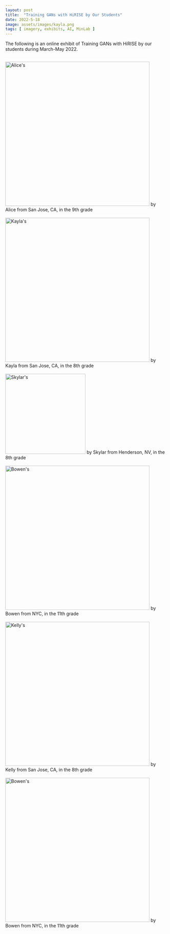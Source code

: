```yaml
---
layout: post
title:  "Training GANs with HiRISE by Our Students"
date: 2022-5-18
image: assets/images/kayla.png
tags: [ imagery, exhibits, AI, MinLab ]
---
```


The following is an online exhibit of Training GANs with HiRISE by our students during March-May 2022.


<br>
<img width=450 src="/assets/images/alice_hirise.gif" class="img-fluid" alt="Alice's" />  
by Alice from San Jose, CA, in the 9th grade
<br>
<br>

<img width=450 src="/assets/images/kayla_hirise.gif" class="img-fluid" alt="Kayla's" />  
by Kayla from San Jose, CA, in the 8th grade
<br>
<br>

<img width=250 src="/assets/images/skylar_hirise.gif" class="img-fluid" alt="Skylar's" />  
by Skylar from Henderson, NV, in the 8th grade
<br>
<br>

<img width=450 src="/assets/images/bowen_hirise.gif" class="img-fluid" alt="Bowen's" />  
by Bowen from NYC, in the 11th grade
<br>
<br>

<img width=450 src="/assets/images/kelly_hirise.gif" class="img-fluid" alt="Kelly's" />  
by Kelly from San Jose, CA, in the 8th grade
<br>
<br>

<img width=450 src="/assets/images/bowen_hirise2.gif" class="img-fluid" alt="Bowen's" />  
by Bowen from NYC, in the 11th grade